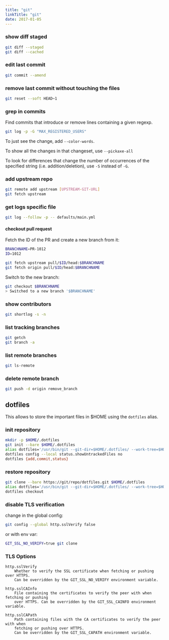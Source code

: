 ```yaml
---
title: "git"
linkTitle: "git"
date: 2017-01-05
---
```


### show diff staged

```bash
git diff --staged
git diff --cached
```

### edit last commit

```bash
git commit --amend
```

### remove last commit without touching the files

```bash
git reset --soft HEAD~1
```

### grep in commits

Find commits that introduce or remove lines containing a given regexp.

```bash
git log -p -G "MAX_REGISTERED_USERS"
```

To just see the change, add `--color-words`.

To show all the changes in that changeset, use `--pickaxe-all`

To look for differences that change the number of occurrences
of the specified string (i.e. addition/deletion),
use `-S` instead of `-G`.

### add upstream repo

```bash
git remote add upstream [UPSTREAM-GIT-URL]
git fetch upstream
```

### get logs specific file

```bash
git log --follow -p -- defaults/main.yml
```

#### checkout pull request

Fetch the ID of the PR and create a new branch from it:

```bash
BRANCHNAME=PR-1012
ID=1012

git fetch upstream pull/$ID/head:$BRANCHNAME
git fetch origin pull/$ID/head:$BRANCHNAME
```

Switch to the new branch:

```bash
git checkout $BRANCHNAME
> Switched to a new branch '$BRANCHNAME'
```

### show contributors

```bash
git shortlog -s -n
```

### list tracking branches

```bash
git getch
git branch -a
```

### list remote branches

```bash
git ls-remote
```

### delete remote branch

```bash
git push -d origin remove_branch
```

## dotfiles

This allows to store the important files in $HOME using
the `dotfiles` alias.

### init repository

```bash
mkdir -p $HOME/.dotfiles
git init --bare $HOME/.dotfiles
alias dotfiles='/usr/bin/git --git-dir=$HOME/.dotfiles/ --work-tree=$HOME'
dotfiles config --local status.showUntrackedFiles no
dotfiles {add,commit,status}
```

### restore repository

```bash
git clone --bare https://git/repo/dotfiles.git $HOME/.dotfiles
alias dotfiles='/usr/bin/git --git-dir=$HOME/.dotfiles/ --work-tree=$HOME'
dotfiles checkout
```

### disable TLS verification

change in the global config:

```bash
git config --global http.sslVerify false
```

or with env var:

```bash
GIT_SSL_NO_VERIFY=true git clone
```

### TLS Options

```
http.sslVerify
    Whether to verify the SSL certificate when fetching or pushing over HTTPS.
    Can be overridden by the GIT_SSL_NO_VERIFY environment variable.

http.sslCAInfo
    File containing the certificates to verify the peer with when fetching or pushing
    over HTTPS. Can be overridden by the GIT_SSL_CAINFO environment variable.

http.sslCAPath
    Path containing files with the CA certificates to verify the peer with when
    fetching or pushing over HTTPS.
    Can be overridden by the GIT_SSL_CAPATH environment variable.
```

